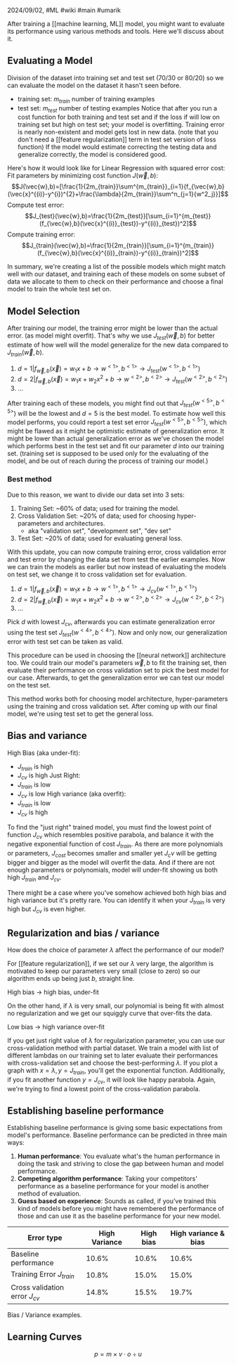 2024/09/02, #ML #wiki #main #umarik 

After training a [[machine learning, ML]] model, you might want to evaluate its performance using various methods and tools. Here we'll discuss about it. 
## Evaluating a Model
Division of the dataset into training set and test set (70/30 or 80/20) so we can evaluate the model on the dataset it hasn't seen before.
- training set: $m_{train}$ number of training examples
- test set: $m_{test}$ number of testing examples
Notice that after you run a cost function for both training and test set and if the loss if will low on training set but high on test set; your model is overfitting. Training error is nearly non-existent and model gets lost in new data.  (note that you don't need a [[feature regularization]] term in test set version of loss function) If the model would estimate correcting the testing data and generalize correctly, the model is considered good.

Here's how it would look like for Linear Regression with squared error cost:
Fit parameters by minimizing cost function $J(\vec{w},b)$:
$$J(\vec{w},b)=[\frac{1}{2m_{train}}\sum^{m_{train}}_{i=1}{f_{\vec{w},b}(\vec{x}^{(i)}-y^{i})^{2}+\frac{\lambda}{2m_{train}}\sum^n_{j=1}{w^2_j}}]$$
Compute test error:
$$J_{test}(\vec{w},b)=\frac{1}{2m_{test}}[\sum_{i=1}^{m_{test}}(f_{\vec{w},b}(\vec{x}^{(i)}_{test})-y^{(i)}_{test})^2]$$
Compute training error:
$$J_{train}(\vec{w},b)=\frac{1}{2m_{train}}[\sum_{i=1}^{m_{train}}(f_{\vec{w},b}(\vec{x}^{(i)}_{train})-y^{(i)}_{train})^2]$$

In summary, we're creating a list of the possible models which might match well with our dataset, and training each of these models on some subset of data we allocate to them to check on their performance and choose a final model to train the whole test set on.
## Model Selection
After training our model, the training error might be lower than the actual error. (as model might overfit). That's why we use $J_{test}(\vec{w},b)$ for better estimate of how well will the model generalize for the new data compared to $J_{train}(\vec{w},b)$. 

1. $d=1|f_{\vec{w},b}(\vec{x})=w_1x+b \rightarrow w^{<1>},b^{<1>} \rightarrow J_{test}(w^{<1>},b^{<1>})$
2. $d=2|f_{\vec{w},b}(\vec{x})=w_1x+w_2x^2+b \rightarrow w^{<2>},b^{<2>} \rightarrow J_{test}(w^{<2>},b^{<2>})$
3. $...$

After training each of these models, you might find out that $J_{test}(w^{<5>},b^{<5>})$ will be the lowest and $d=5$ is the best model. To estimate how well this model performs, you could report a test set error $J_{test}(w^{<5>},b^{<5>})$, which might be flawed as it might be optimistic estimate of generalization error. It might be lower than actual generalization error as we've chosen the model which performs best in the test set and fit our parameter $d$ into our training set. (training set is supposed to be used only for the evaluating of the model, and be out of reach during the process of training our model.)
### Best method
Due to this reason, we want to divide our data set into 3 sets:
1. Training Set: ~60% of data; used for training the model.
2. Cross Validation Set: ~20% of data; used for choosing hyper-parameters and architectures.
	- aka "validation set", "development set", "dev set"
3. Test Set:  ~20% of data; used for evaluating general loss.

With this update, you can now compute training error, cross validation error and test error by changing the data set from test the earlier examples.  Now we can train the models as earlier but now instead of evaluating the models on test set, we change it to cross validation set for evaluation.
1. $d=1|f_{\vec{w},b}(\vec{x})=w_1x+b \rightarrow w^{<1>},b^{<1>} \rightarrow J_{cv}(w^{<1>},b^{<1>})$
2. $d=2|f_{\vec{w},b}(\vec{x})=w_1x+w_2x^2+b \rightarrow w^{<2>},b^{<2>} \rightarrow J_{cv}(w^{<2>},b^{<2>})$
3. $...$

Pick $d$ with lowest $J_{cv}$, afterwards you can estimate generalization error using the test set $J_{test}(w^{<4>},b^{<4>})$. Now and only now, our generalization error with test set can be taken as valid.

This procedure can be used in choosing the [[neural network]] architecture too. We could train our model's parameters $\vec{w},b$ to fit the training set, then evaluate their performance on cross validation set to pick the best model for our case. Afterwards, to get the generalization error we can test our model on the test set. 

This method works both for choosing model architecture, hyper-parameters using the training and cross validation set. After coming up with our final model, we're using test set to get the general loss.
## Bias and variance
High Bias (aka under-fit): 
- $J_{train}$ is high
- $J_{cv}$ is high
Just Right:
- $J_{train}$ is low
- $J_{cv}$ is low
High variance (aka overfit):
- $J_{train}$ is low
- $J_{cv}$ is high

To find the "just right" trained model, you must find the lowest point of function $J_{cv}$ which resembles positive parabola, and balance it with the negative exponential function of cost $J_{train}$. As there are more polynomials or parameters, $J_{cost}$ becomes smaller and smaller yet $J_cv$ will be getting bigger and bigger as the model will overfit the data. And if there are not enough parameters or polynomials, model will under-fit showing us both high $J_{train}$ and $J_{cv}$.

There might be a case where you've somehow achieved both high bias and high variance but it's pretty rare. You can identify it when your $J_{train}$ is very high but $J_{cv}$ is even higher.
## Regularization and bias / variance
How does the choice of parameter $\lambda$ affect the performance of our model?

For [[feature regularization]], if we set our $\lambda$ very large, the algorithm is motivated to keep our parameters very small (close to zero) so our algorithm ends up being just $b$, straight line.

High bias $\rightarrow$ high bias, under-fit

On the other hand, if $\lambda$ is very small, our polynomial is being fit with almost no regularization and we get our squiggly curve that over-fits the data.

Low bias $\rightarrow$ high variance over-fit

If you get just right value of $\lambda$ for regularization parameter, you can use our cross-validation method with partial dataset. We train a model with list of different lambdas on our training set to later evaluate their performances with cross-validation set and choose the best-performing $\lambda$. If you plot a graph with $x=\lambda,y=J_{train}$, you'll get the exponential function. Additionally, if you fit another function $y=J_{cv}$, it will look like happy parabola. Again, we're trying to find a lowest point of the cross-validation parabola.
## Establishing baseline performance
Establishing baseline performance is giving some basic expectations from model's performance. Baseline performance can be predicted in three main ways:
1. **Human performance**: You evaluate what's the human performance in doing the task and striving to close the gap between human and model performance.
2. **Competing algorithm performance**: Taking your competitors' performance as a baseline performance for your model is another method of evaluation.
3. **Guess based on experience**: Sounds as called, if you've trained this kind of models before you might have remembered the performance of those and can use it as the baseline performance for your new model.

| Error type                      | High Variance | High bias | High variance & bias |
| ------------------------------- | ------------- | --------- | -------------------- |
| Baseline performance            | 10.6%         | 10.6%     | 10.6%                |
| Training Error $J_{train}$      | 10.8%         | 15.0%     | 15.0%                |
| Cross validation error $J_{cv}$ | 14.8%         | 15.5%     | 19.7%                |
Bias / Variance examples.
## Learning Curves
$$p=m \times v \cdot o \div u$$
